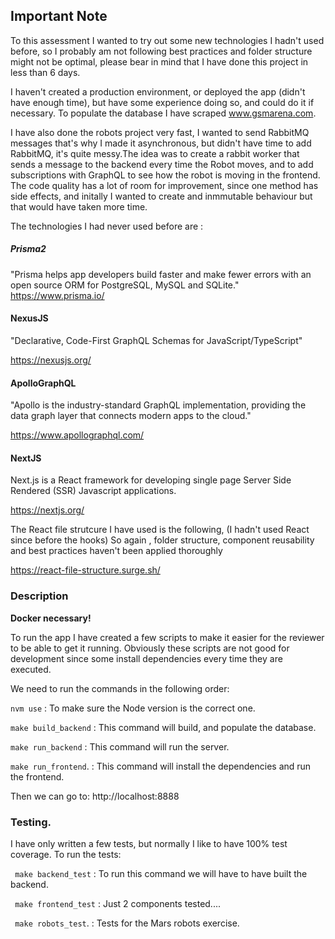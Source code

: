 ## Important Note

To this assessment I wanted to try out some new technologies I hadn't used before, so I probably am not following best practices and folder structure might not be optimal, please bear in mind that I have done this project in less than 6 days. 

I haven't created a production environment, or deployed the app (didn't have enough time), but have some experience doing so, and could do it if necessary.
To populate the database I have scraped www.gsmarena.com.

I have also done the robots project very fast, I wanted to send RabbitMQ messages that's why I made it asynchronous, but didn't have time to add RabbitMQ, it's quite messy.The idea was to create a rabbit worker that sends a message to the backend every time the Robot moves, and to add subscriptions with GraphQL to see how the robot is moving in the frontend. The code quality has a lot of room for improvement, since one method has side effects, and initally I wanted to create and inmmutable behaviour but that would have taken more time.

The technologies I had never used before are :

##### Prisma2 
"Prisma helps app developers build faster and
make fewer errors with an open source ORM for PostgreSQL, MySQL and SQLite."
https://www.prisma.io/

#### NexusJS
"Declarative, Code-First GraphQL Schemas for JavaScript/TypeScript"

https://nexusjs.org/


#### ApolloGraphQL
"Apollo is the industry-standard GraphQL implementation, providing the data graph layer that connects modern apps to the cloud."

https://www.apollographql.com/


#### NextJS
 Next.js is a React framework for developing single page Server Side Rendered (SSR) Javascript applications.
 
https://nextjs.org/

The React file strutcure I have used is the following, (I hadn't used React since before the hooks) So again , folder structure, component reusability and best practices haven't been applied thoroughly

https://react-file-structure.surge.sh/


### Description

**Docker necessary!**

To run the app I have created a few scripts to make it easier for the reviewer to be able to get it running. Obviously these scripts are not good for development since some install dependencies every time they are executed.

We need to run the commands in the following order:

``` nvm use ```    :   To make sure the Node version is the correct one.

``` make build_backend ```  :   This command will build, and populate the database.

``` make run_backend ```    :   This command will run the server.

``` make run_frontend ```.  :   This command will install the dependencies and run the frontend.

Then we can go to: http://localhost:8888

### Testing.

I have only written a few tests, but normally I like to have 100% test coverage. 
To run the tests:

``` make backend_test```    :   To run this command we will have to have built the backend.

``` make frontend_test```   :   Just 2 components tested....

``` make robots_test```.    :   Tests for the Mars robots exercise.






